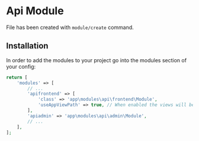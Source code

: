 # Api Module
 
File has been created with `module/create` command. 
 
## Installation

In order to add the modules to your project go into the modules section of your config:

```php
return [
    'modules' => [
        // ...
        'apifrontend' => [
            'class' => 'app\modules\api\frontend\Module',
            'useAppViewPath' => true, // When enabled the views will be looked up in the @app/views folder, otherwise the views shipped with the module will be used.
        ],
        'apiadmin' => 'app\modules\api\admin\Module',
        // ...
    ],
];
```